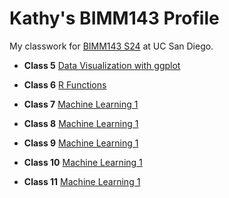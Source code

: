# Kathy's BIMM143 Profile
My classwork for [BIMM143 S24](https://bioboot.github.io/bimm143_S24/) at UC San Diego.

- **Class 5** [Data Visualization with ggplot](class05/class05.md)

- **Class 6** [R Functions](class06/class06.md)

- **Class 7** [Machine Learning 1](https://github.com/agu1102/bimm143_github/blob/main/class07/class07.pdf)

- **Class 8** [Machine Learning 1](https://github.com/agu1102/bimm143_github/blob/main/class07/class07.pdf)
  
- **Class 9** [Machine Learning 1](https://github.com/agu1102/bimm143_github/blob/main/class07/class07.pdf)

- **Class 10** [Machine Learning 1](https://github.com/agu1102/bimm143_github/blob/main/class07/class07.pdf)

- **Class 11** [Machine Learning 1](https://github.com/agu1102/bimm143_github/blob/main/class07/class07.pdf)
 
  
